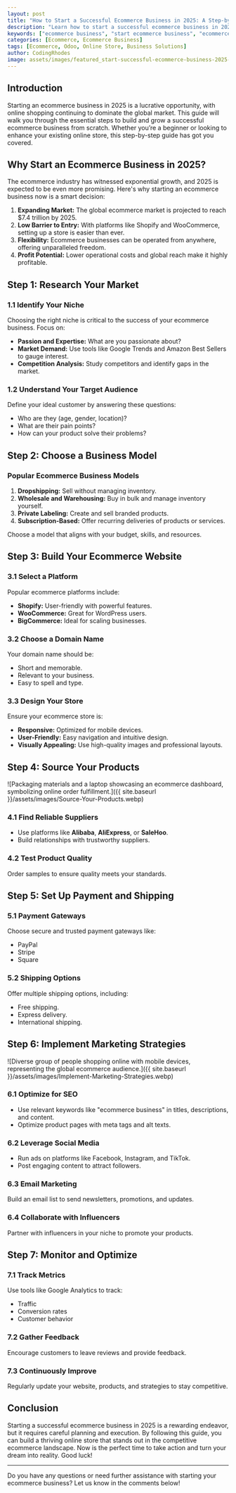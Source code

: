 ```yaml
---
layout: post
title: "How to Start a Successful Ecommerce Business in 2025: A Step-by-Step Guide"
description: "Learn how to start a successful ecommerce business in 2025 with this comprehensive, easy-to-follow guide."
keywords: ["ecommerce business", "start ecommerce business", "ecommerce 2025"]
categories: [Ecommerce, Ecommerce Business]
tags: [Ecommerce, Odoo, Online Store, Business Solutions]
author: CodingRhodes
image: assets/images/featured_start-successful-ecommerce-business-2025-guide.webp
---
```


## Introduction
Starting an ecommerce business in 2025 is a lucrative opportunity, with online shopping continuing to dominate the global market. This guide will walk you through the essential steps to build and grow a successful ecommerce business from scratch. Whether you’re a beginner or looking to enhance your existing online store, this step-by-step guide has got you covered.

## Why Start an Ecommerce Business in 2025?
The ecommerce industry has witnessed exponential growth, and 2025 is expected to be even more promising. Here's why starting an ecommerce business now is a smart decision:

1. **Expanding Market:** The global ecommerce market is projected to reach $7.4 trillion by 2025.
2. **Low Barrier to Entry:** With platforms like Shopify and WooCommerce, setting up a store is easier than ever.
3. **Flexibility:** Ecommerce businesses can be operated from anywhere, offering unparalleled freedom.
4. **Profit Potential:** Lower operational costs and global reach make it highly profitable.

## Step 1: Research Your Market

### 1.1 Identify Your Niche
Choosing the right niche is critical to the success of your ecommerce business. Focus on:
- **Passion and Expertise:** What are you passionate about?
- **Market Demand:** Use tools like Google Trends and Amazon Best Sellers to gauge interest.
- **Competition Analysis:** Study competitors and identify gaps in the market.

### 1.2 Understand Your Target Audience
Define your ideal customer by answering these questions:
- Who are they (age, gender, location)?
- What are their pain points?
- How can your product solve their problems?

## Step 2: Choose a Business Model

### Popular Ecommerce Business Models
1. **Dropshipping:** Sell without managing inventory.
2. **Wholesale and Warehousing:** Buy in bulk and manage inventory yourself.
3. **Private Labeling:** Create and sell branded products.
4. **Subscription-Based:** Offer recurring deliveries of products or services.

Choose a model that aligns with your budget, skills, and resources.

## Step 3: Build Your Ecommerce Website

### 3.1 Select a Platform
Popular ecommerce platforms include:
- **Shopify:** User-friendly with powerful features.
- **WooCommerce:** Great for WordPress users.
- **BigCommerce:** Ideal for scaling businesses.

### 3.2 Choose a Domain Name
Your domain name should be:
- Short and memorable.
- Relevant to your business.
- Easy to spell and type.

### 3.3 Design Your Store
Ensure your ecommerce store is:
- **Responsive:** Optimized for mobile devices.
- **User-Friendly:** Easy navigation and intuitive design.
- **Visually Appealing:** Use high-quality images and professional layouts.

## Step 4: Source Your Products

![Packaging materials and a laptop showcasing an ecommerce dashboard, symbolizing online order fulfillment.]({{ site.baseurl }}/assets/images/Source-Your-Products.webp)

### 4.1 Find Reliable Suppliers
- Use platforms like **Alibaba**, **AliExpress**, or **SaleHoo**.
- Build relationships with trustworthy suppliers.

### 4.2 Test Product Quality
Order samples to ensure quality meets your standards.

## Step 5: Set Up Payment and Shipping

### 5.1 Payment Gateways
Choose secure and trusted payment gateways like:
- PayPal
- Stripe
- Square

### 5.2 Shipping Options
Offer multiple shipping options, including:
- Free shipping.
- Express delivery.
- International shipping.

## Step 6: Implement Marketing Strategies

![Diverse group of people shopping online with mobile devices, representing the global ecommerce audience.]({{ site.baseurl }}/assets/images/Implement-Marketing-Strategies.webp)

### 6.1 Optimize for SEO
- Use relevant keywords like "ecommerce business" in titles, descriptions, and content.
- Optimize product pages with meta tags and alt texts.

### 6.2 Leverage Social Media
- Run ads on platforms like Facebook, Instagram, and TikTok.
- Post engaging content to attract followers.

### 6.3 Email Marketing
Build an email list to send newsletters, promotions, and updates.

### 6.4 Collaborate with Influencers
Partner with influencers in your niche to promote your products.

## Step 7: Monitor and Optimize

### 7.1 Track Metrics
Use tools like Google Analytics to track:
- Traffic
- Conversion rates
- Customer behavior

### 7.2 Gather Feedback
Encourage customers to leave reviews and provide feedback.

### 7.3 Continuously Improve
Regularly update your website, products, and strategies to stay competitive.

## Conclusion
Starting a successful ecommerce business in 2025 is a rewarding endeavor, but it requires careful planning and execution. By following this guide, you can build a thriving online store that stands out in the competitive ecommerce landscape. Now is the perfect time to take action and turn your dream into reality. Good luck!

---

Do you have any questions or need further assistance with starting your ecommerce business? Let us know in the comments below!
